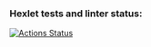 ### Hexlet tests and linter status:
[![Actions Status](https://github.com/saymon-says/java-project-lvl3/workflows/hexlet-check/badge.svg)](https://github.com/saymon-says/java-project-lvl3/actions)